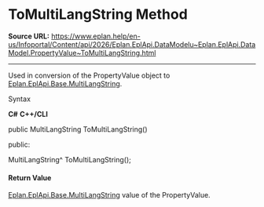 # ToMultiLangString Method

**Source URL:** https://www.eplan.help/en-us/Infoportal/Content/api/2026/Eplan.EplApi.DataModelu~Eplan.EplApi.DataModel.PropertyValue~ToMultiLangString.html

---

Used in conversion of the PropertyValue object to [Eplan.EplApi.Base.MultiLangString](Eplan.EplApi.Baseu~Eplan.EplApi.Base.MultiLangString.html).

Syntax

**C#**
**C++/CLI**


public MultiLangString ToMultiLangString()

public:

MultiLangString^ ToMultiLangString();


#### Return Value

[Eplan.EplApi.Base.MultiLangString](Eplan.EplApi.Baseu~Eplan.EplApi.Base.MultiLangString.html) value of the PropertyValue.
